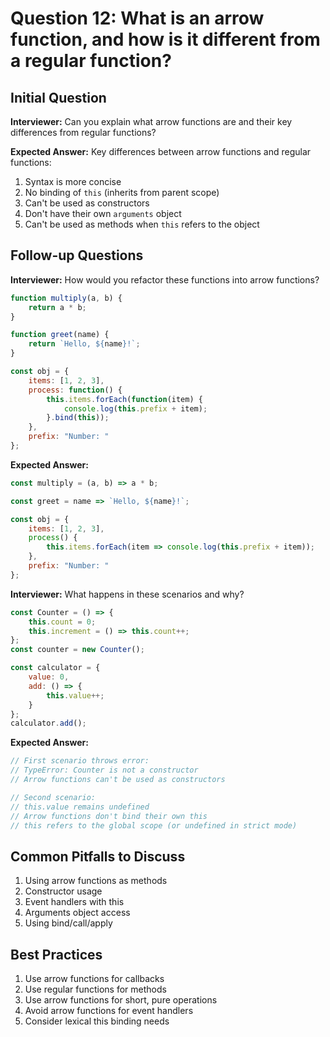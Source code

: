# Question 12: What is an arrow function, and how is it different from a regular function?

## Initial Question
**Interviewer:** Can you explain what arrow functions are and their key differences from regular functions?

**Expected Answer:**
Key differences between arrow functions and regular functions:
1. Syntax is more concise
2. No binding of `this` (inherits from parent scope)
3. Can't be used as constructors
4. Don't have their own `arguments` object
5. Can't be used as methods when `this` refers to the object

## Follow-up Questions

**Interviewer:** How would you refactor these functions into arrow functions?
```javascript
function multiply(a, b) {
    return a * b;
}

function greet(name) {
    return `Hello, ${name}!`;
}

const obj = {
    items: [1, 2, 3],
    process: function() {
        this.items.forEach(function(item) {
            console.log(this.prefix + item);
        }.bind(this));
    },
    prefix: "Number: "
};
```

**Expected Answer:**
```javascript
const multiply = (a, b) => a * b;

const greet = name => `Hello, ${name}!`;

const obj = {
    items: [1, 2, 3],
    process() {
        this.items.forEach(item => console.log(this.prefix + item));
    },
    prefix: "Number: "
};
```

**Interviewer:** What happens in these scenarios and why?
```javascript
const Counter = () => {
    this.count = 0;
    this.increment = () => this.count++;
};
const counter = new Counter();

const calculator = {
    value: 0,
    add: () => {
        this.value++;
    }
};
calculator.add();
```

**Expected Answer:**
```javascript
// First scenario throws error:
// TypeError: Counter is not a constructor
// Arrow functions can't be used as constructors

// Second scenario:
// this.value remains undefined
// Arrow functions don't bind their own this
// this refers to the global scope (or undefined in strict mode)
```

## Common Pitfalls to Discuss
1. Using arrow functions as methods
2. Constructor usage
3. Event handlers with this
4. Arguments object access
5. Using bind/call/apply

## Best Practices
1. Use arrow functions for callbacks
2. Use regular functions for methods
3. Use arrow functions for short, pure operations
4. Avoid arrow functions for event handlers
5. Consider lexical this binding needs